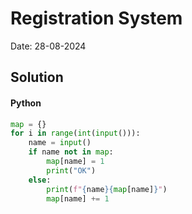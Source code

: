 
# Registration System

Date: 28-08-2024

## Solution
#### Python
```python
map = {}
for i in range(int(input())):
    name = input()
    if name not in map:
        map[name] = 1
        print("OK")
    else:
        print(f"{name}{map[name]}")
        map[name] += 1
```
        